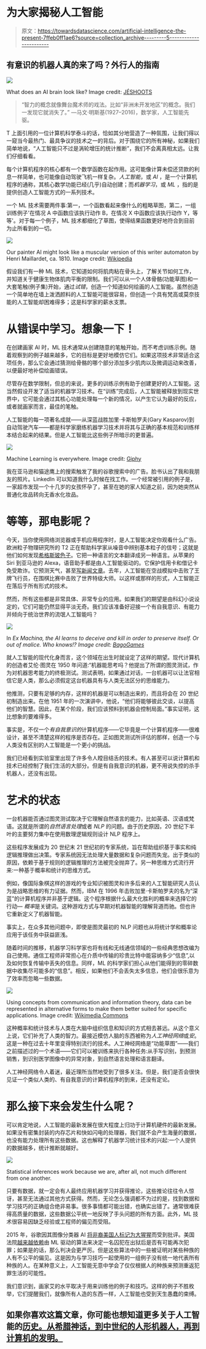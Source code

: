 # 为大家揭秘人工智能

> 原文：<https://towardsdatascience.com/artificial-intelligence-the-present-7ffeb0ff1ae6?source=collection_archive---------5----------------------->

## 有意识的机器人真的来了吗？外行人的指南

![](img/c4e8e5ad7df547accc8c1f3d2747fb54.png)

What does an AI brain look like? Image credit: [JÉSHOOTS](https://www.pexels.com/photo/technology-computer-chips-gigabyte-4316/)

> “智力的概念就像舞台魔术师的戏法。比如“非洲未开发地区”的概念。我们一发现它就消失了。”
> —马文·明斯基(1927–2016)，数学家，人工智能先驱。

T 上面引用的一位计算机科学泰斗的话，恰如其分地营造了一种氛围，让我们得以一窥当今最热门、最具争议的技术之一的背后。对于围绕它的所有神秘，如果我们简单地说，“人工智能只不过是涡轮增压的统计推断”，我们不会离真相太远。让我们仔细看看。

每个计算机程序的核心都有一个数学函数在起作用。这可能像计算未偿还贷款的利息一样简单，也可能像自动驾驶飞机一样复杂。*人工智能*，或 *AI* ，是一个计算机程序的通称，其核心数学功能已经(几乎)自动创建；而*机器学习*，或 *ML* ，指的是提供创造人工智能方式的一系列技术。

一个 ML 技术需要两件事:第一，一个函数看起来像什么的粗略草图，第二，一组训练例子'在情况 A 中函数应该执行动作 B，在情况 X 中函数应该执行动作 Y，等等'。对于每一个例子，ML 技术都细化了草图，使得结果函数更好地符合到目前为止所看到的一切。

![](img/01b7eb7d0edf733c7b6181e7ce3d0927.png)

Our painter AI might look like a muscular version of this writer automaton by Henri Maillardet, ca. 1810\. Image credit: [Wikipedia](https://commons.wikimedia.org/wiki/File:Henri_Maillardet_automaton,_London,_England,_c._1810_-_Franklin_Institute_-_DSC06656.jpg)

假设我们有一种 ML 技术，它知道如何将肌肉粘在骨头上，了解关节如何工作，并知道关于健康生物体肌肉平衡的限制。我们可以从一个人体骨骼(功能草图)和一大套笔触(例子集)开始，通过*试错*，创造一个知道如何绘画的人工智能。虽然创造一个简单地在墙上泼洒颜料的人工智能可能很容易，但创造一个具有梵高或莫奈技能的人工智能却困难得多；这是科学家的薪水支票。

# 从错误中学习。想象一下！

在创建画家 AI 时，ML 技术通常从创建随意的笔触开始，而不考虑训练示例。随着观察到的例子越来越多，它的目标是更好地模仿它们。如果这项技术非常适合这项任务，那么它会通过猜测给骨骼的哪个部分添加多少肌肉以及微调运动来改善，以便最好地补偿绘画错误。

尽管存在数学限制，但总的来说，更多的训练示例有助于创建更好的人工智能。这当然假设开发了适当的机器学习技术。在“训练”完成后，人工智能被释放到现实世界中，它可能会通过其核心功能处理每一个新的情况，以产生它认为最好的反应，或者就画家而言，最佳的笔触。

人工智能的每一项著名成就——从深蓝战胜加里·卡斯帕罗夫(Gary Kasparov)到自动驾驶汽车——都是科学家磨练机器学习技术并将其与正确的基本规范和训练样本结合起来的结果。但是人工智能比这些例子所暗示的更普遍。

![](img/b42e0e7fafdf3abd4e6cf4edb511b8c8.png)

Machine Learning is everywhere. Image credit: [Giphy](https://giphy.com/gifs/machine-learning-BdrSy2gqURFEk)

我在亚马逊和猫途鹰上的搜索触发了我的谷歌搜索中的广告。脸书认出了我和我朋友的照片。LinkedIn 可以知道我什么时候在找工作。一个经常被引用的例子是，一家超市发现一个十几岁的女孩怀孕了，甚至在她的家人知道之前，因为她突然从普通化妆品转向无香水化妆品。

# 等等，那电影呢？

今天，当你使用网络浏览器或手机应用程序时，是人工智能决定你观看什么广告。欧洲粒子物理研究所的 T2 正在帮助科学家从噪音中辨别基本粒子的信号；这就是他们如何发现[希格斯玻色子](https://home.cern/about/updates/2014/05/higgs-boson-machine-learning-challenge)。它把一种语言的文本翻译成另一种语言。从苹果的 Siri 到亚马逊的 Alexa，语音助手都是由人工智能驱动的。它保护信用卡和借记卡免受欺诈。它预测天气，甚至[写新闻文章](https://www.wired.com/2017/02/robots-wrote-this-story/)。去年，人工智能在空战模拟中击败了王牌飞行员，在围棋比赛中击败了世界特级大师。以这样或那样的形式，人工智能正在落后于所有形式的技术。

然而，所有这些都是非常具体、非常专业的应用。如果我们的期望是由科幻小说设定的，它们可能仍然显得平淡无奇。我们应该准备好迎接一个有自我意识、有能力并倾向于统治世界的流氓人工智能吗？

![](img/1c2cde15440f47915c4ba4db9cfc8861.png)

In *Ex Machina, the AI learns to deceive and kill in order to preserve itself. Or out of malice. Who knows!? Image credit:* [*BagoGames*](https://www.flickr.com/photos/bagogames/16153704398)

就人工智能的现代化身而言，这个领域在出生时就设定了这样的期望。现代计算机的创造者艾伦·图灵在 1950 年问道:“机器能思考吗？他提出了所谓的图灵测试，作为对机器思考能力的终极测试。测试表明，如果通过对话，一台机器可以让法官相信它是人类，那么必须假定这台机器具有与人类无法区分的思维能力。

他推测，只要有足够的内存，这样的机器是可以制造出来的，而且将会在 20 世纪初制造出来。在他 1951 年的一次演讲中，他说，“他们将能够彼此交谈，以提高他们的智慧。因此，在某个阶段，我们应该预料到机器会控制局面。”事实证明，这比想象的要难得多。

事实是，不仅一个*有自我意识的*计算机程序——它毕竟是一个计算机程序——很难设计，甚至不清楚这样的程序是否存在。正如图灵测试所评估的那样，创造一个与人类没有区别的人工智能是一个更小的挑战。

我们已经看到实验室里出现了许多令人瞠目结舌的技术。有人甚至可以说计算机和技术已经控制了我们生活的大部分。但是有自我意识的机器，更不用说失控的杀手机器人，还没有出现。

# 艺术的状态

一台机器能否通过图灵测试取决于它理解自然语言的能力，比如英语、汉语或梵语。这就是所谓的*自然语言处理*或者 *NLP* 的问题。由于历史原因，20 世纪下半叶的主要努力集中在使用数理逻辑规则设计 NLP 程序上。

这些程序发展成为 20 世纪末 21 世纪初的专家系统，旨在帮助组织基于事实和纯逻辑推理做出决策。专家系统因无法处理大量数据和复杂问题而失宠。出于类似的原因，依赖于基于规则的逻辑推理的方法被完全抛弃了。另一种思维方式流行开来:一种基于概率和统计的思维方式。

例如，像国际象棋这样的游戏的专业知识被图灵和许多后来的人工智能研究人员认为是战略思维的有力证据。然而，IBM 在 1996 年击败加里·卡斯帕罗夫的名为“深蓝”的计算机程序并非基于逻辑。这个程序根据什么最大化胜利的概率来选择它的行动— *概率*是关键词。这种游戏方式与早期对机器智能的理解背道而驰。但也许它重新定义了机器智能。

事实上，在众多其他问题中，即使是图灵最初的 NLP 问题也从将统计学和概率论应用于该任务中获益匪浅。

随着时间的推移，机器学习科学家也将有线和无线通信领域的一些经典思想改编为自己使用。通信工程师非常担心在介质中传输的珍贵比特中能容纳多少“信息”,以及如何恢复传输中丢失的信息。同样，ML 的科学家们担心从他们能得到的零碎数据中收集尽可能多的“信息”。相反，如果他们不会丢失太多信息，他们会很乐意为了效率而忽略一些数据。

![](img/9d9f1d28378cbee160630fb23804e121.png)

Using concepts from communication and information theory, data can be represented in alternative forms to make them better suited for specific applications. Image credit: [Wikimedia Commons](https://commons.wikimedia.org/wiki/File:Data_Represented_in_an_Interactive_3-D_Form.jpg)

这种概率和统计技术与人类在大脑中组织信息和知识的方式相去甚远。从这个意义上说，它们补充了人类的智力。最接近模仿人脑的东西被称为*人工神经网络*或*安*。这是一种在过去十年里变得特别流行的技术。人工神经网络是“功能草图”——我们之前描述过的一个术语——它们可以被训练来执行各种任务:从手写识别，到预测销售，到识别医学图像中的异常对象，到自然语言处理和语言翻译。

人工神经网络令人着迷，最近理所当然地受到了很多关注。但是，我们是否会很快见证一个类似人类的、有自我意识的计算机程序的到来，还没有定论。

# 那么接下来会发生什么呢？

可以肯定地说，人工智能的最新发展在很大程度上归功于计算机硬件的最新发展。如果没有密集封装的内存芯片和快如闪电的处理器，我们就不会产生海量的数据，也没有能力处理所有这些数据。这也解释了机器学习统计技术的兴起:一个人提供的数据越多，统计推断就越好。

![](img/388ce83712f1c4f222574a8d94553b46.png)

Statistical inferences work because we are, after all, not much different from one another.

只要有数据，就一定会有人最终应用机器学习并获得推论，这些推论往往令人惊讶，甚至无法通过其他方式获得。然而，无论怎么强调都不为过的是，找到数据和学习技巧的正确组合绝非易事。很多事情都可能出错，也确实出错了。通常很难获得高质量的数据，这些数据公平统一地反映了手头问题的所有方面。此外，ML 技术很容易因缺乏经验或工程师的偏见而受阻。

2015 年，谷歌因其图像分类器 AI [将非裔美国人标记为大猩猩](https://bits.blogs.nytimes.com/2015/07/01/google-photos-mistakenly-labels-black-people-gorillas/)而受到批评。美国法院[越来越依赖](https://mobile.nytimes.com/2017/05/01/us/politics/sent-to-prison-by-a-software-programs-secret-algorithms.html)由 ML 驱动的算法来决定一名囚犯在出狱后是否有可能再次犯罪；如果是的话，那么判决会更严厉。但是这些算法中的一些被证明对某些种族的人有不公平的偏见。这是因为与学习技巧一起使用的一组例子没有统一地代表所有种族的人。在某种意义上，人工智能无意中学会了仅仅根据人的种族来预测重返犯罪生活的可能性。

我们意识到，画家艾的水平取决于用来训练他的例子和技巧。这样的例子不胜枚举，它们提醒我们，就像所有人造的东西一样，人工智能也受到天生愚蠢的束缚。

## 如果你喜欢这篇文章，你可能也想知道更多关于人工智能的[历史。从希腊神话，到中世纪的人形机器人，再到计算机的发明。](https://medium.com/@chaturv3di/artificial-intelligence-a-history-8fba63ade3ae)